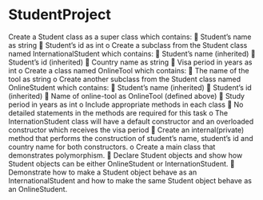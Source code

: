 # StudentProject
Create a Student class as a super class which contains:
 Student’s name as string
 Student’s id as int
o Create a subclass from the Student class named InternationalStudent which contains:
 Student’s name (inherited)
 Student’s id (inherited)
 Country name as string
 Visa period in years as int
o Create a class named OnlineTool which contains: 
 The name of the tool as string
o Create another subclass from the Student class named OnlineStudent which contains:
 Student’s name (inherited)
 Student’s id (inherited)
 Name of online-tool as OnlineTool (defined above)
 Study period in years as int
o Include appropriate methods in each class
 No detailed statements in the methods are required for this task
o The InternationStudent class will have a default constructor and an overloaded constructor 
which receives the visa period
 Create an internal(private) method that performs the construction of student’s name, 
student’s id and country name for both constructors.
o Create a main class that demonstrates polymorphism.
 Declare Student objects and show how Student objects can be either OnlineStudent
or InternationStudent. 
 Demonstrate how to make a Student object behave as an InternationalStudent and 
how to make the same Student object behave as an OnlineStudent.
